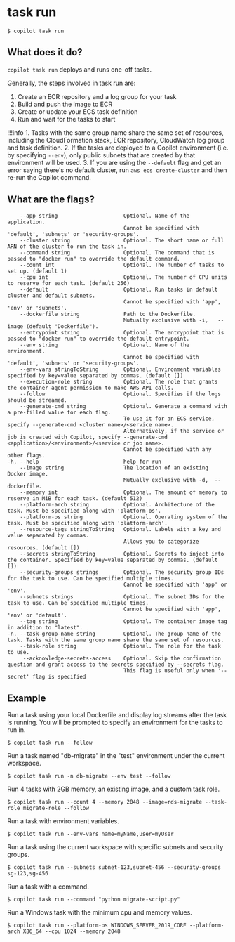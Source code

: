 # task run
```
$ copilot task run
```

## What does it do?
`copilot task run` deploys and runs one-off tasks.

Generally, the steps involved in task run are:

1. Create an ECR repository and a log group for your task
2. Build and push the image to ECR
3. Create or update your ECS task definition
4. Run and wait for the tasks to start

!!!info
    1. Tasks with the same group name share the same set of resources, including the CloudFormation stack, ECR repository, CloudWatch log group and task definition.
    2. If the tasks are deployed to a Copilot environment (i.e. by specifying `--env`), only public subnets that are created by that environment will be used. 
    3. If you are using the `--default` flag and get an error saying there's no default cluster, run `aws ecs create-cluster` and then re-run the Copilot command. 

## What are the flags?
```
    --app string                     Optional. Name of the application.
                                     Cannot be specified with 'default', 'subnets' or 'security-groups'.
    --cluster string                 Optional. The short name or full ARN of the cluster to run the task in.
    --command string                 Optional. The command that is passed to "docker run" to override the default command.
    --count int                      Optional. The number of tasks to set up. (default 1)
    --cpu int                        Optional. The number of CPU units to reserve for each task. (default 256)
    --default                        Optional. Run tasks in default cluster and default subnets.
                                     Cannot be specified with 'app', 'env' or 'subnets'.
    --dockerfile string              Path to the Dockerfile.
                                     Mutually exclusive with -i,   --image (default "Dockerfile").
    --entrypoint string              Optional. The entrypoint that is passed to "docker run" to override the default entrypoint.
    --env string                     Optional. Name of the environment.
                                     Cannot be specified with 'default', 'subnets' or 'security-groups'.
    --env-vars stringToString        Optional. Environment variables specified by key=value separated by commas. (default [])
    --execution-role string          Optional. The role that grants the container agent permission to make AWS API calls.
    --follow                         Optional. Specifies if the logs should be streamed.
    --generate-cmd string            Optional. Generate a command with a pre-filled value for each flag.
                                     To use it for an ECS service, specify --generate-cmd <cluster name>/<service name>.
                                     Alternatively, if the service or job is created with Copilot, specify --generate-cmd <application>/<environment>/<service or job name>.
                                     Cannot be specified with any other flags.
-h, --help                           help for run
    --image string                   The location of an existing Docker image.
                                     Mutually exclusive with -d,  --dockerfile.
    --memory int                     Optional. The amount of memory to reserve in MiB for each task. (default 512)
    --platform-arch string           Optional. Architecture of the task. Must be specified along with 'platform-os'.
    --platform-os string             Optional. Operating system of the task. Must be specified along with 'platform-arch'.
    --resource-tags stringToString   Optional. Labels with a key and value separated by commas.
                                     Allows you to categorize resources. (default [])
    --secrets stringToString         Optional. Secrets to inject into the container. Specified by key=value separated by commas. (default [])
    --security-groups strings        Optional. The security group IDs for the task to use. Can be specified multiple times.
                                     Cannot be specified with 'app' or 'env'.
    --subnets strings                Optional. The subnet IDs for the task to use. Can be specified multiple times.
                                     Cannot be specified with 'app', 'env' or 'default'.
    --tag string                     Optional. The container image tag in addition to "latest".
-n, --task-group-name string         Optional. The group name of the task. Tasks with the same group name share the same set of resources.
    --task-role string               Optional. The role for the task to use.
     --acknowledge-secrets-access    Optional. Skip the confirmation question and grant access to the secrets specified by --secrets flag.
                                     This flag is useful only when '--secret' flag is specified
```
## Example
Run a task using your local Dockerfile and display log streams after the task is running. 
You will be prompted to specify an environment for the tasks to run in.
```
$ copilot task run --follow
```

Run a task named "db-migrate" in the "test" environment under the current workspace.
```
$ copilot task run -n db-migrate --env test --follow
```

Run 4 tasks with 2GB memory, an existing image, and a custom task role.
```
$ copilot task run --count 4 --memory 2048 --image=rds-migrate --task-role migrate-role --follow
```

Run a task with environment variables.
```
$ copilot task run --env-vars name=myName,user=myUser
```

Run a task using the current workspace with specific subnets and security groups.
```
$ copilot task run --subnets subnet-123,subnet-456 --security-groups sg-123,sg-456
```

Run a task with a command.
```
$ copilot task run --command "python migrate-script.py"
```

Run a Windows task with the minimum cpu and memory values.
```
$ copilot task run --platform-os WINDOWS_SERVER_2019_CORE --platform-arch X86_64 --cpu 1024 --memory 2048
```
